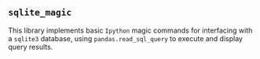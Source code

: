 ## `sqlite_magic`

This library implements basic `Ipython` magic commands for interfacing with a `sqlite3` database, using `pandas.read_sql_query` to execute and display query results.

